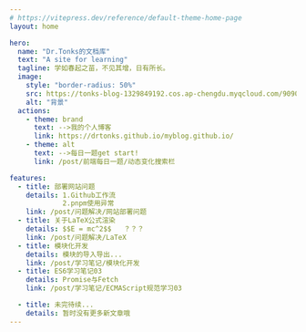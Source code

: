 ```yaml
---
# https://vitepress.dev/reference/default-theme-home-page
layout: home

hero:
  name: "Dr.Tonks的文档库"
  text: "A site for learning"
  tagline: 学如春起之苗，不见其增，日有所长。
  image: 
    style: "border-radius: 50%"
    src: https://tonks-blog-1329849192.cos.ap-chengdu.myqcloud.com/9090.JPG
    alt: "背景"
  actions:
    - theme: brand
      text: -->我的个人博客
      link: https://drtonks.github.io/myblog.github.io/
    - theme: alt
      text: -->每日一题get start!
      link: /post/前端每日一题/动态变化搜索栏

features:
  - title: 部署网站问题
    details: 1.Github工作流 
             2.pnpm使用异常
    link: /post/问题解决/网站部署问题
  - title: 关于LaTeX公式渲染
    details: $$E = mc^2$$   ？？？
    link: /post/问题解决/LaTeX
  - title: 模块化开发
    details: 模块的导入导出...
    link: /post/学习笔记/模块化开发
  - title: ES6学习笔记03
    details: Promise与Fetch
    link: /post/学习笔记/ECMAScript规范学习03

  - title: 未完待续...
    details: 暂时没有更多新文章哦
---
```


